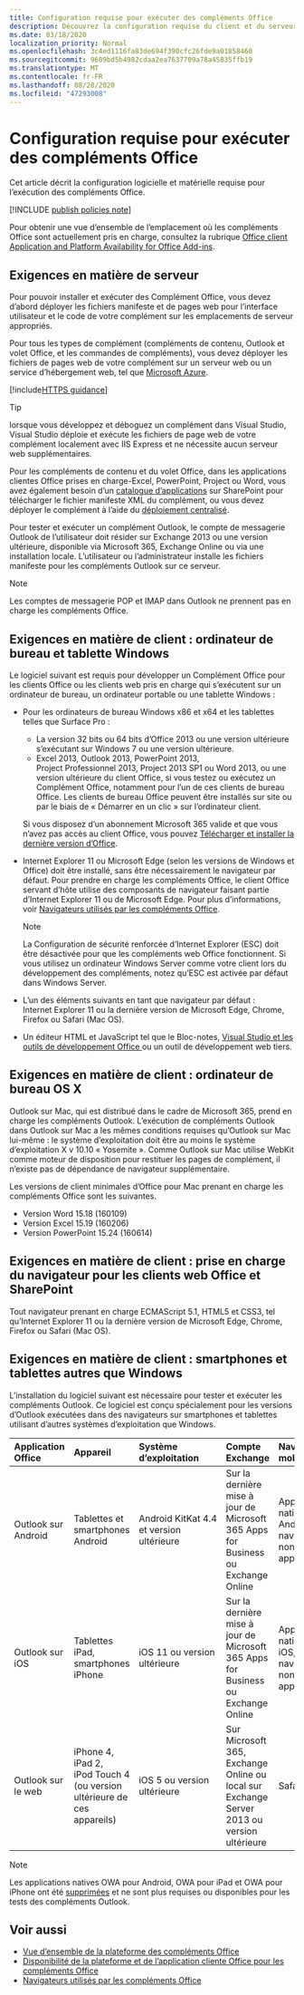 ```yaml
---
title: Configuration requise pour exécuter des compléments Office
description: Découvrez la configuration requise du client et du serveur pour qu’un utilisateur final doive exécuter des compléments Office.
ms.date: 03/18/2020
localization_priority: Normal
ms.openlocfilehash: 3c4ed1116fa83de694f390cfc26fde9a01858460
ms.sourcegitcommit: 9609bd5b4982cdaa2ea7637709a78a45835ffb19
ms.translationtype: MT
ms.contentlocale: fr-FR
ms.lasthandoff: 08/28/2020
ms.locfileid: "47293008"
---
```

# <a name="requirements-for-running-office-add-ins"></a>Configuration requise pour exécuter des compléments Office

Cet article décrit la configuration logicielle et matérielle requise pour l’exécution des compléments Office.

[!INCLUDE [publish policies note](../includes/note-publish-policies.md)]

Pour obtenir une vue d’ensemble de l’emplacement où les compléments Office sont actuellement pris en charge, consultez la rubrique [Office client Application and Platform Availability for Office Add-ins](../overview/office-add-in-availability.md).

## <a name="server-requirements"></a>Exigences en matière de serveur

Pour pouvoir installer et exécuter des Complément Office, vous devez d’abord déployer les fichiers manifeste et de pages web pour l’interface utilisateur et le code de votre complément sur les emplacements de serveur appropriés.

Pour tous les types de complément (compléments de contenu, Outlook et volet Office, et les commandes de compléments), vous devez déployer les fichiers de pages web de votre complément sur un serveur web ou un service d’hébergement web, tel que [Microsoft Azure](../publish/host-an-office-add-in-on-microsoft-azure.md).

[!include[HTTPS guidance](../includes/https-guidance.md)]

> [!TIP]
> lorsque vous développez et déboguez un complément dans Visual Studio, Visual Studio déploie et exécute les fichiers de page web de votre complément localement avec IIS Express et ne nécessite aucun serveur web supplémentaires.

Pour les compléments de contenu et du volet Office, dans les applications clientes Office prises en charge-Excel, PowerPoint, Project ou Word, vous avez également besoin d’un [catalogue d’applications](../publish/publish-task-pane-and-content-add-ins-to-an-add-in-catalog.md) sur SharePoint pour télécharger le fichier manifeste XML du complément, ou vous devez déployer le complément à l’aide du [déploiement centralisé](../publish/centralized-deployment.md).

Pour tester et exécuter un complément Outlook, le compte de messagerie Outlook de l’utilisateur doit résider sur Exchange 2013 ou une version ultérieure, disponible via Microsoft 365, Exchange Online ou via une installation locale. L’utilisateur ou l’administrateur installe les fichiers manifeste pour les compléments Outlook sur ce serveur.

> [!NOTE]
> Les comptes de messagerie POP et IMAP dans Outlook ne prennent pas en charge les compléments Office.

## <a name="client-requirements-windows-desktop-and-tablet"></a>Exigences en matière de client : ordinateur de bureau et tablette Windows

Le logiciel suivant est requis pour développer un Complément Office pour les clients Office ou les clients web pris en charge qui s’exécutent sur un ordinateur de bureau, un ordinateur portable ou une tablette Windows :


- Pour les ordinateurs de bureau Windows x86 et x64 et les tablettes telles que Surface Pro :
    - La version 32 bits ou 64 bits d’Office 2013 ou une version ultérieure s’exécutant sur Windows 7 ou une version ultérieure.
    - Excel 2013, Outlook 2013, PowerPoint 2013, Project Professionnel 2013, Project 2013 SP1 ou Word 2013, ou une version ultérieure du client Office, si vous testez ou exécutez un Complément Office, notamment pour l’un de ces clients de bureau Office. Les clients de bureau Office peuvent être installés sur site ou par le biais de « Démarrer en un clic » sur l’ordinateur client.

  Si vous disposez d’un abonnement Microsoft 365 valide et que vous n’avez pas accès au client Office, vous pouvez [Télécharger et installer la dernière version d’Office](https://support.office.com/article/download-and-install-or-reinstall-office-365-or-office-2019-on-a-pc-or-mac-4414eaaf-0478-48be-9c42-23adc4716658).

- Internet Explorer 11 ou Microsoft Edge (selon les versions de Windows et Office) doit être installé, sans être nécessairement le navigateur par défaut. Pour prendre en charge les compléments Office, le client Office servant d’hôte utilise des composants de navigateur faisant partie d’Internet Explorer 11 ou de Microsoft Edge. Pour plus d’informations, voir [Navigateurs utilisés par les compléments Office](browsers-used-by-office-web-add-ins.md).

  > [!NOTE]
  > La Configuration de sécurité renforcée d’Internet Explorer (ESC) doit être désactivée pour que les compléments web Office fonctionnent. Si vous utilisez un ordinateur Windows Server comme votre client lors du développement des compléments, notez qu’ESC est activée par défaut dans Windows Server.

- L’un des éléments suivants en tant que navigateur par défaut : Internet Explorer 11 ou la dernière version de Microsoft Edge, Chrome, Firefox ou Safari (Mac OS).
- Un éditeur HTML et JavaScript tel que le Bloc-notes, [Visual Studio et les outils de développement Office ](https://www.visualstudio.com/features/office-tools-vs) ou un outil de développement web tiers.

## <a name="client-requirements-os-x-desktop"></a>Exigences en matière de client : ordinateur de bureau OS X

Outlook sur Mac, qui est distribué dans le cadre de Microsoft 365, prend en charge les compléments Outlook. L’exécution de compléments Outlook dans Outlook sur Mac a les mêmes conditions requises qu’Outlook sur Mac lui-même : le système d’exploitation doit être au moins le système d’exploitation X v 10.10 « Yosemite ». Comme Outlook sur Mac utilise WebKit comme moteur de disposition pour restituer les pages de complément, il n’existe pas de dépendance de navigateur supplémentaire.

Les versions de client minimales d’Office pour Mac prenant en charge les compléments Office sont les suivantes.

- Version Word 15.18 (160109)
- Version Excel 15.19 (160206)
- Version PowerPoint 15.24 (160614)

## <a name="client-requirements-browser-support-for-office-web-clients-and-sharepoint"></a>Exigences en matière de client : prise en charge du navigateur pour les clients web Office et SharePoint

Tout navigateur prenant en charge ECMAScript 5.1, HTML5 et CSS3, tel qu’Internet Explorer 11 ou la dernière version de Microsoft Edge, Chrome, Firefox ou Safari (Mac OS).


## <a name="client-requirements-non-windows-smartphone-and-tablet"></a>Exigences en matière de client : smartphones et tablettes autres que Windows

L’installation du logiciel suivant est nécessaire pour tester et exécuter les compléments Outlook. Ce logiciel est conçu spécialement pour les versions d’Outlook exécutées dans des navigateurs sur smartphones et tablettes utilisant d’autres systèmes d’exploitation que Windows.


| Application Office | Appareil | Système d’exploitation | Compte Exchange | Navigateur mobile |
|:-----|:-----|:-----|:-----|:-----|
|Outlook sur Android|Tablettes et smartphones Android|Android KitKat 4.4 et version ultérieure|Sur la dernière mise à jour de Microsoft 365 Apps for Business ou Exchange Online|Application native pour Android, navigateur non applicable|
|Outlook sur iOS|Tablettes iPad, smartphones iPhone|iOS 11 ou version ultérieure|Sur la dernière mise à jour de Microsoft 365 Apps for Business ou Exchange Online|Application native pour iOS, navigateur non applicable|
|Outlook sur le web|iPhone 4, iPad 2, iPod Touch 4 (ou version ultérieure de ces appareils)|iOS 5 ou version ultérieure|Sur Microsoft 365, Exchange Online ou local sur Exchange Server 2013 ou version ultérieure|Safari|

> [!NOTE]
> Les applications natives OWA pour Android, OWA pour iPad et OWA pour iPhone ont été [supprimées](https://support.office.com/article/Microsoft-OWA-mobile-apps-are-being-retired-076ec122-4576-4900-bc26-937f84d25a4b) et ne sont plus requises ou disponibles pour les tests des compléments Outlook.


## <a name="see-also"></a>Voir aussi

- [Vue d’ensemble de la plateforme des compléments Office](../overview/office-add-ins.md)
- [Disponibilité de la plateforme et de l’application cliente Office pour les compléments Office](../overview/office-add-in-availability.md)
- [Navigateurs utilisés par les compléments Office](browsers-used-by-office-web-add-ins.md)
